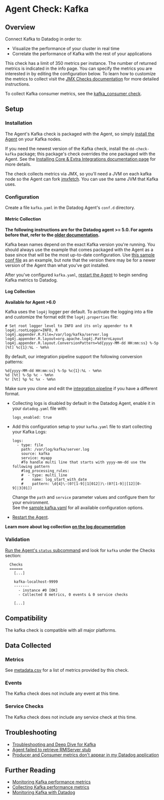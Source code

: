 # Agent Check: Kafka

## Overview

Connect Kafka to Datadog in order to:

* Visualize the performance of your cluster in real time
* Correlate the performance of Kafka with the rest of your applications

This check has a limit of 350 metrics per instance. The number of returned metrics is indicated in the info page. You can specify the metrics you are interested in by editing the configuration below. To learn how to customize the metrics to collect visit the [JMX Checks documentation](https://docs.datadoghq.com/integrations/java/) for more detailed instructions.

To collect Kafka consumer metrics, see the [kafka_consumer check](https://docs.datadoghq.com/integrations/kafka/).

## Setup
### Installation

The Agent's Kafka check is packaged with the Agent, so simply [install the Agent](https://app.datadoghq.com/account/settings#agent) on your Kafka nodes.

If you need the newest version of the Kafka check, install the `dd-check-kafka` package; this package's check overrides the one packaged with the Agent. See the [Installing Core & Extra Integrations documentation page](https://docs.datadoghq.com/agent/faq/install-core-extra/) for more details.

The check collects metrics via JMX, so you'll need a JVM on each kafka node so the Agent can fork [jmxfetch](https://github.com/DataDog/jmxfetch). You can use the same JVM that Kafka uses.

### Configuration

Create a file `kafka.yaml` in the Datadog Agent's `conf.d` directory.

#### Metric Collection

**The following instructions are for the Datadog agent >= 5.0. For agents before that, refer to the [older documentation](https://github.com/DataDog/dd-agent/wiki/Deprecated-instructions-to-install-python-dependencies-for-the-Datadog-Agent).**

Kafka bean names depend on the exact Kafka version you're running. You should always use the example that comes packaged with the Agent as a base since that will be the most up-to-date configuration. Use [this sample conf file](https://github.com/DataDog/integrations-core/blob/master/kafka/conf.yaml.example) as an example, but note that the version there may be for a newer version of the Agent than what you've got installed.

After you've configured `kafka.yaml`, [restart the Agent](https://docs.datadoghq.com/agent/faq/agent-commands/#start-stop-restart-the-agent) to begin sending Kafka metrics to Datadog.

#### Log Collection

**Available for Agent >6.0** 

Kafka uses the `log4j` logger per default. To activate the logging into a file and customize the format edit the `log4j.properties` file:

```
# Set root logger level to INFO and its only appender to R
log4j.rootLogger=INFO, R
log4j.appender.R.File=/var/log/kafka/server.log
log4j.appender.R.layout=org.apache.log4j.PatternLayout
log4j.appender.R.layout.ConversionPattern=%d{yyyy-MM-dd HH:mm:ss} %-5p [%t] %c{1}:%L - %m%n
```

By default, our integration pipeline support the following conversion patterns:

  ```
  %d{yyyy-MM-dd HH:mm:ss} %-5p %c{1}:%L - %m%n
  %d [%t] %-5p %c - %m%n
  %r [%t] %p %c %x - %m%n
  ```

Make sure you clone and edit the [integration pipeline](https://docs.datadoghq.com/logs/processing/#integration-pipelines) if you have a different format.

* Collecting logs is disabled by default in the Datadog Agent, enable it in your `datadog.yaml` file with:

  ```
  logs_enabled: true
  ```
   
* Add this configuration setup to your `kafka.yaml` file to start collecting your Kafka Logs:

  ```
  logs:
    - type: file
      path: /var/log/kafka/server.log
      source: kafka
      service: myapp
      #To handle multi line that starts with yyyy-mm-dd use the following pattern
      #log_processing_rules:
      #  - type: multi_line
      #    name: log_start_with_date
      #    pattern: \d{4}\-(0?[1-9]|1[012])\-(0?[1-9]|[12][0-9]|3[01])
  ```
  
  Change the `path` and `service` parameter values and configure them for your environment.  
  See the [sample kafka.yaml](https://github.com/DataDog/integrations-core/blob/master/kafka/conf.yaml.example) for all available configuration options.

* [Restart the Agent](https://docs.datadoghq.com/agent/faq/agent-commands/#start-stop-restart-the-agent). 

**Learn more about log collection [on the log documentation](https://docs.datadoghq.com/logs)**  

### Validation

[Run the Agent's `status` subcommand](https://docs.datadoghq.com/agent/faq/agent-commands/#agent-status-and-information) and look for `kafka` under the Checks section:

```
  Checks
  ======
    [...]

    kafka-localhost-9999
    -------
      - instance #0 [OK]
      - Collected 8 metrics, 0 events & 0 service checks

    [...]
```

## Compatibility

The kafka check is compatible with all major platforms.

## Data Collected
### Metrics
See [metadata.csv](https://github.com/DataDog/integrations-core/blob/master/kafka/metadata.csv) for a list of metrics provided by this check.

### Events
The Kafka check does not include any event at this time.

### Service Checks
The Kafka check does not include any service check at this time.



## Troubleshooting

* [Troubleshooting and Deep Dive for Kafka](https://docs.datadoghq.com/integrations/faq/troubleshooting-and-deep-dive-for-kafka)
* [Agent failed to retrieve RMIServer stub](https://docs.datadoghq.com/integrations/faq/agent-failed-to-retrieve-rmierver-stub)
* [Producer and Consumer metrics don't appear in my Datadog application](https://docs.datadoghq.com/integrations/faq/producer-and-consumer-metrics-don-t-appear-in-my-datadog-application)

## Further Reading

* [Monitoring Kafka performance metrics](https://www.datadoghq.com/blog/monitoring-kafka-performance-metrics/)
* [Collecting Kafka performance metrics](https://www.datadoghq.com/blog/collecting-kafka-performance-metrics/)
* [Monitoring Kafka with Datadog](https://www.datadoghq.com/blog/monitor-kafka-with-datadog/)
